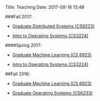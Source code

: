 Title: Teaching
Date: 2017-08-16 13:48


###Fall 2017:

* [Graduate Distributed Systems (CS9223)](distributed-systems-fall-2017.html)


* [Intro to Operating Systems (CS3224)](<http://medium.com>)

####Spring 2017:
* [Graduate Machine Learning (CS 6923)](<http://medium.com>)


* [Intro to Operating Systems (CS3224)](<http://medium.com>)

##Fall 2016:
* [Graduate Machine Learning (CS 6923)](<http://medium.com>)


* [Graduate Operating Systems (CS6233)](<http://medium.com>)
